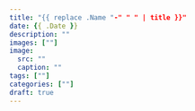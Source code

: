 ```yaml
---
title: "{{ replace .Name "-" " " | title }}"
date: {{ .Date }}
description: ""
images: [""]
image:
  src: ""
  caption: ""
tags: [""]
categories: [""]
draft: true
---
```


